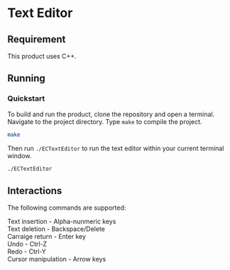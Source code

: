 # Text Editor

## Requirement

This product uses C++.

## Running

### Quickstart

To build and run the product, clone the repository and open a terminal. Navigate to the project directory. Type `make` to compile the project.

```bash
make
```

Then run `./ECTextEditor` to run the text editor within your current terminal window.

```bash
./ECTextEditor
````

## Interactions

The following commands are supported:

Text insertion - Alpha-nunmeric keys <br />
Text deletion - Backspace/Delete <br />
Carraige return - Enter key <br/>
Undo - Ctrl-Z <br />
Redo - Ctrl-Y <br/>
Cursor manipulation - Arrow keys
